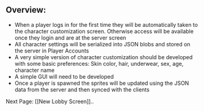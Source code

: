 ## Overview:

* When a player logs in for the first time they will be automatically taken to the character customization screen. Otherwise access will be available once they login and are at the server screen
* All character settings will be serialized into JSON blobs and stored on the server in Player Accounts
* A very simple version of character customization should be developed with some basic preferences: Skin color, hair, underwear, sex, age, character name
* A simple GUI will need to be developed
* Once a player is spawned the sprites will be updated using the JSON data from the server and then synced with the clients

Next Page: [[New Lobby Screen]]..